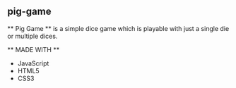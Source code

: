 ## pig-game

** Pig Game ** is a simple dice game which is playable with just a single die or multiple dices.

** MADE WITH **
* JavaScript
* HTML5
* CSS3

